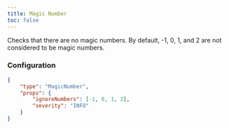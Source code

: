 ```yaml
---
title: Magic Number
toc: false
---
```


Checks that there are no magic numbers. By default, -1, 0, 1, and 2 are not considered to be magic numbers.

### Configuration

```json
{
    "type": "MagicNumber",
    "props": {
        "ignoreNumbers": [-1, 0, 1, 2],
        "severity": "INFO"
    }
}
```